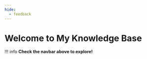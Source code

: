 ```yaml
---
hide:
  - feedback
---
```


# Welcome to My Knowledge Base

!!! info
    **Check the navbar above to explore!**
